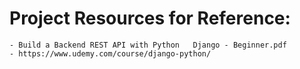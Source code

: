 # Project Resources for Reference:

	- Build a Backend REST API with Python   Django - Beginner.pdf
	- https://www.udemy.com/course/django-python/
